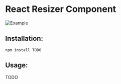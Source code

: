 React Resizer Component
=============

![Example](http://i.giphy.com/l3q2Qr9lY0yPeDH6o.gif)


## Installation:

`npm install TODO`


## Usage:

TODO

```
```
